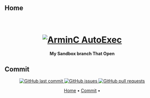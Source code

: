 ## Home

<h1 align="center">
  <br>
  <a href="https://github.com/DazaiVan/DevSandbox/archive/refs/heads/main.zip"><img src="https://i.pinimg.com/originals/50/26/45/5026454ee32a428781ad5e39226ad026.gif" alt="ArminC AutoExec"></a>
</h1>

<h4 align="center">My Sandbox branch That Open</h4>

## Commit

<p align="center">
    <a href="https://github.com/DazaiVan/DevSandbox/commits/main">
    <img src="https://img.shields.io/github/last-commit/ArmynC/ArminC-AutoExec.svg?style=flat-square&logo=github&logoColor=white"
         alt="GitHub last commit">
    <a href="https://github.com/DazaiVan/DevSandbox/issues">
    <img src="https://img.shields.io/github/issues-raw/ArmynC/ArminC-AutoExec.svg?style=flat-square&logo=github&logoColor=white"
         alt="GitHub issues">
    <a href="https://github.com/DazaiVan/DevSandbox/pulls">
    <img src="https://img.shields.io/github/issues-pr-raw/ArmynC/ArminC-AutoExec.svg?style=flat-square&logo=github&logoColor=white"
         alt="GitHub pull requests">
</p>
<p align="center">
  <a href="#Home">Home</a> •
  <a href="#Commit">Commit</a> •
</p>